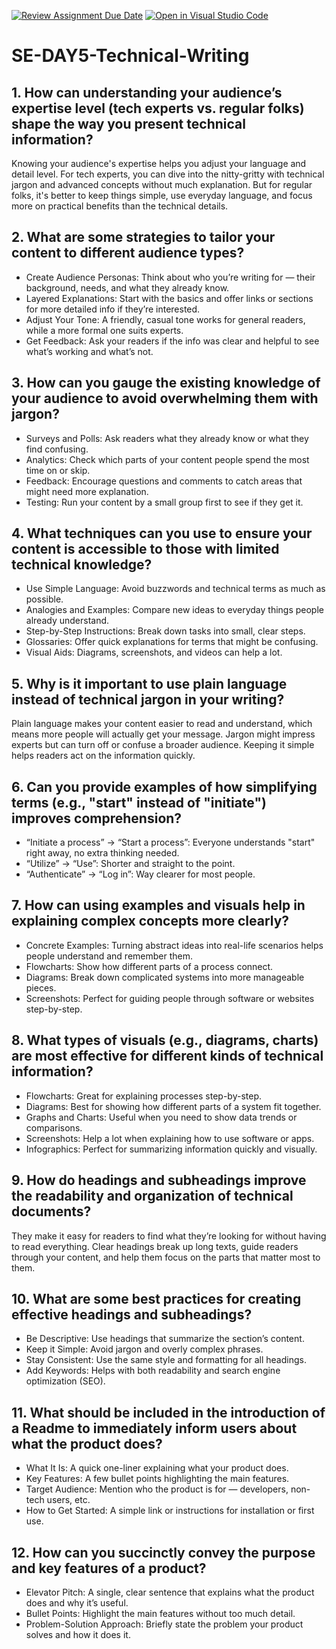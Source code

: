 [![Review Assignment Due Date](https://classroom.github.com/assets/deadline-readme-button-22041afd0340ce965d47ae6ef1cefeee28c7c493a6346c4f15d667ab976d596c.svg)](https://classroom.github.com/a/zsAR-pyY)
[![Open in Visual Studio Code](https://classroom.github.com/assets/open-in-vscode-2e0aaae1b6195c2367325f4f02e2d04e9abb55f0b24a779b69b11b9e10269abc.svg)](https://classroom.github.com/online_ide?assignment_repo_id=18607037&assignment_repo_type=AssignmentRepo)

# SE-DAY5-Technical-Writing

## 1. How can understanding your audience’s expertise level (tech experts vs. regular folks) shape the way you present technical information?

Knowing your audience's expertise helps you adjust your language and detail level. For tech experts, you can dive into the nitty-gritty with technical jargon and advanced concepts without much explanation. But for regular folks, it's better to keep things simple, use everyday language, and focus more on practical benefits than the technical details.

## 2. What are some strategies to tailor your content to different audience types?

- Create Audience Personas: Think about who you’re writing for — their background, needs, and what they already know.
- Layered Explanations: Start with the basics and offer links or sections for more detailed info if they’re interested.
- Adjust Your Tone: A friendly, casual tone works for general readers, while a more formal one suits experts.
- Get Feedback: Ask your readers if the info was clear and helpful to see what’s working and what’s not.

## 3. How can you gauge the existing knowledge of your audience to avoid overwhelming them with jargon?

- Surveys and Polls: Ask readers what they already know or what they find confusing.
- Analytics: Check which parts of your content people spend the most time on or skip.
- Feedback: Encourage questions and comments to catch areas that might need more explanation.
- Testing: Run your content by a small group first to see if they get it.

## 4. What techniques can you use to ensure your content is accessible to those with limited technical knowledge?

- Use Simple Language: Avoid buzzwords and technical terms as much as possible.
- Analogies and Examples: Compare new ideas to everyday things people already understand.
- Step-by-Step Instructions: Break down tasks into small, clear steps.
- Glossaries: Offer quick explanations for terms that might be confusing.
- Visual Aids: Diagrams, screenshots, and videos can help a lot.

## 5. Why is it important to use plain language instead of technical jargon in your writing?

Plain language makes your content easier to read and understand, which means more people will actually get your message. Jargon might impress experts but can turn off or confuse a broader audience. Keeping it simple helps readers act on the information quickly.

## 6. Can you provide examples of how simplifying terms (e.g., "start" instead of "initiate") improves comprehension?

- “Initiate a process” → “Start a process”: Everyone understands "start" right away, no extra thinking needed.
- “Utilize” → “Use”: Shorter and straight to the point.
- “Authenticate” → “Log in”: Way clearer for most people.

## 7. How can using examples and visuals help in explaining complex concepts more clearly?

- Concrete Examples: Turning abstract ideas into real-life scenarios helps people understand and remember them.
- Flowcharts: Show how different parts of a process connect.
- Diagrams: Break down complicated systems into more manageable pieces.
- Screenshots: Perfect for guiding people through software or websites step-by-step.

## 8. What types of visuals (e.g., diagrams, charts) are most effective for different kinds of technical information?

- Flowcharts: Great for explaining processes step-by-step.
- Diagrams: Best for showing how different parts of a system fit together.
- Graphs and Charts: Useful when you need to show data trends or comparisons.
- Screenshots: Help a lot when explaining how to use software or apps.
- Infographics: Perfect for summarizing information quickly and visually.

## 9. How do headings and subheadings improve the readability and organization of technical documents?

They make it easy for readers to find what they’re looking for without having to read everything. Clear headings break up long texts, guide readers through your content, and help them focus on the parts that matter most to them.

## 10. What are some best practices for creating effective headings and subheadings?

- Be Descriptive: Use headings that summarize the section’s content.
- Keep it Simple: Avoid jargon and overly complex phrases.
- Stay Consistent: Use the same style and formatting for all headings.
- Add Keywords: Helps with both readability and search engine optimization (SEO).

## 11. What should be included in the introduction of a Readme to immediately inform users about what the product does?

- What It Is: A quick one-liner explaining what your product does.
- Key Features: A few bullet points highlighting the main features.
- Target Audience: Mention who the product is for — developers, non-tech users, etc.
- How to Get Started: A simple link or instructions for installation or first use.

## 12. How can you succinctly convey the purpose and key features of a product?

- Elevator Pitch: A single, clear sentence that explains what the product does and why it’s useful.
- Bullet Points: Highlight the main features without too much detail.
- Problem-Solution Approach: Briefly state the problem your product solves and how it does it.
